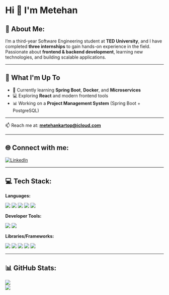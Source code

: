# Hi 👋 I'm Metehan  

## 💫 About Me:  
I’m a third-year Software Engineering student at **TED University**, and I have completed **three internships** to gain hands-on experience in the field.  
Passionate about **frontend & backend development**, learning new technologies, and building scalable applications.  

---

## 🚀 What I'm Up To  
- 🌱 Currently learning **Spring Boot**, **Docker**, and **Microservices**  
- 💻 Exploring **React** and modern frontend tools  
- 📊 Working on a **Project Management System** (Spring Boot + PostgreSQL)  

---

📫 Reach me at: **metehankartop@icloud.com**  

---

## 🌐 Connect with me:  
[![LinkedIn](https://img.shields.io/badge/LinkedIn-%230077B5.svg?logo=linkedin&logoColor=white)](https://linkedin.com/in/metehan-kartop)  

---

## 💻 Tech Stack:  

**Languages:**  
<p>
  <img src="https://img.shields.io/badge/Java-%23ED8B00.svg?logo=openjdk&logoColor=white" />
  <img src="https://img.shields.io/badge/JavaScript-%23323330.svg?logo=javascript&logoColor=%23F7DF1E" />
  <img src="https://img.shields.io/badge/HTML5-%23E34F26.svg?logo=html5&logoColor=white" />
  <img src="https://img.shields.io/badge/CSS3-%231572B6.svg?logo=css3&logoColor=white" />
  <img src="https://img.shields.io/badge/SQL-%23025E8C.svg?logo=postgresql&logoColor=white" />
</p>

**Developer Tools:**  
<p>
  <img src="https://img.shields.io/badge/Git-%23F05033.svg?logo=git&logoColor=white" />
  <img src="https://img.shields.io/badge/Postman-FF6C37?logo=postman&logoColor=white" />
</p>

**Libraries/Frameworks:**  
<p>
  <img src="https://img.shields.io/badge/React-%2320232a.svg?logo=react&logoColor=%2361DAFB" />
  <img src="https://img.shields.io/badge/Spring%20Boot-%236DB33F.svg?logo=springboot&logoColor=white" />
  <img src="https://img.shields.io/badge/Node.js-43853D?logo=node.js&logoColor=white" />
  <img src="https://img.shields.io/badge/PostgreSQL-%23316192.svg?logo=postgresql&logoColor=white" />
  <img src="https://img.shields.io/badge/Docker-%230db7ed.svg?logo=docker&logoColor=white" />
</p>
  

---

## 📊 GitHub Stats:  
![](https://github-readme-stats.vercel.app/api?username=metehankartop&show_icons=true&theme=dark)  
![](https://github-readme-stats.vercel.app/api/top-langs/?username=metehankartop&layout=compact&theme=dark)  

